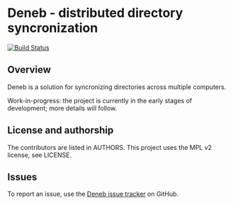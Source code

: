 # Deneb - distributed directory syncronization

[![Build Status](https://github.com/radupopescu/deneb/badges/master/build.svg)](https://github.com/radupopescu/deneb/commits/master)

## Overview

Deneb is a solution for syncronizing directories across multiple computers.

Work-in-progress: the project is currently in the early stages of development; more details will follow.

## License and authorship

The contributors are listed in AUTHORS. This project uses the MPL v2 license, see LICENSE.

## Issues

To report an issue, use the [Deneb issue tracker](https://github.com/radupopescu/deneb/issues) on GitHub.


